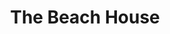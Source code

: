 ---
photo_name: /img/Beach-House-VR.jpg
photo_alt: The Beach House Vacation Rental in Charleston, OR
title: The Beach House
property_name: The Beach House
property_category: '4'
address:
  street: 
  street2: 
  city: Charleston
  state: OR
  zip: '97420'
phone_toll_free: 
phone_local: 805-720-3493
units: '1'
cost: '3'
property_description: >-
  Vacation rental in close proximity to The Port of Charleston, Shore Acres State Park & Botanical Gardens, Sunset Bay and Bastendorff beaches, golfing, crabbing and clamming. The Beach House is a charming home in Charleston with owners with a long history in the property and hotel management and views of the water.
website: 'https://www.vrbo.com/4886447ha'
amenityList: 
  - amenitySelect: '6'
  - amenitySelect: '7'
---